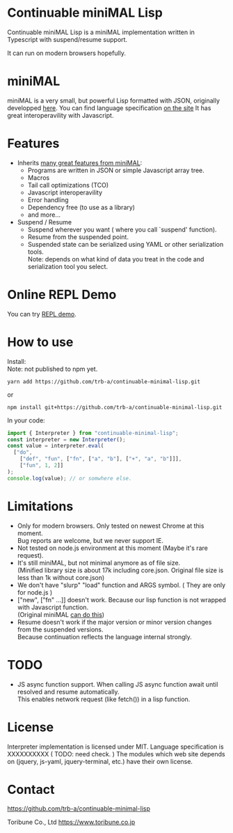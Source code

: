 Continuable miniMAL Lisp
==========

Continuable miniMAL Lisp is a miniMAL implementation written in Typescript with suspend/resume support.

It can run on modern browsers hopefully.

miniMAL
==========

miniMAL is a very small, but powerful Lisp formatted with JSON,
originally developped [here](https://github.com/kanaka/miniMAL).
You can find language specification [on the site](http://kanaka.github.io/miniMAL)
It has great interoperavility with Javascript.

Features
==========
 - Inherits [many great features from miniMAL](https://github.com/kanaka/miniMAL#features-and-examples):
   - Programs are written in JSON or simple Javascript array tree.
   - Macros
   - Tail call optimizations (TCO)
   - Javascript interoperavility
   - Error handling
   - Dependency free (to use as a library)
   - and more...
 - Suspend / Resume
   - Suspend wherever you want ( where you call `suspend' function).
   - Resume from the suspended point.
   - Suspended state can be serialized using YAML or other serialization tools.  
     Note: depends on what kind of data you treat in the code and serialization tool you select. 

Online REPL Demo
==========

You can try [REPL demo](https://trb-a.github.io/continuable-minimal-lisp/).

How to use
==========

Install:  
Note: not published to npm yet.
```
yarn add https://github.com/trb-a/continuable-minimal-lisp.git
```
or 
```
npm install git+https://github.com/trb-a/continuable-minimal-lisp.git
```
In your code: 
```TypeScript
import { Interpreter } from "continuable-minimal-lisp";
const interpreter = new Interpreter();
const value = interpreter.eval(
  ["do",
    ["def", "fun", ["fn", ["a", "b"], ["+", "a", "b"]]],
    ["fun", 1, 2]]
);
console.log(value); // or somwhere else.
```

Limitations
==========
 - Only for modern browsers. Only tested on newest Chrome at this moment.  
   Bug reports are welcome, but we never support IE.
 - Not tested on node.js environment at this moment (Maybe it's rare request).
 - It's still miniMAL, but not minimal anymore as of file size.  
   (Minified library size is about 17k including core.json. Original file size is less than 1k without core.json)
 - We don't have "slurp" "load" function and ARGS symbol. ( They are only for node.js )
 - ["new", ["fn" ...]] doesn't work. Because our lisp function is not wrapped with Javascript function.   
   (Original miniMAL [can do this](https://github.com/kanaka/miniMAL/blob/gh-pages/js/tests/stepA_miniMAL.json#L13"))
 - Resume doesn't work if the major version or minor version changes from the suspended versions.  
   Because continuation reflects the language internal strongly.

TODO
=======
 - JS async function support. When calling JS async function await until resolved and resume automatically.  
   This enables network request (like fetch()) in a lisp function.

License
=======

Interpreter implementation is licensed under MIT.
Language specification is XXXXXXXXXX ( TODO: need check. )
The modules which web site depends on (jquery, js-yaml, jquery-terminal, etc.) have their own license.

Contact
=======

https://github.com/trb-a/continuable-minimal-lisp

Toribune Co., Ltd
https://www.toribune.co.jp
